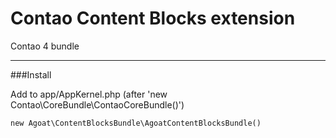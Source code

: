 # Contao Content Blocks extension
Contao 4 bundle

___

###Install

Add to app/AppKernel.php (after 'new Contao\CoreBundle\ContaoCoreBundle()')
```
new Agoat\ContentBlocksBundle\AgoatContentBlocksBundle()
```
